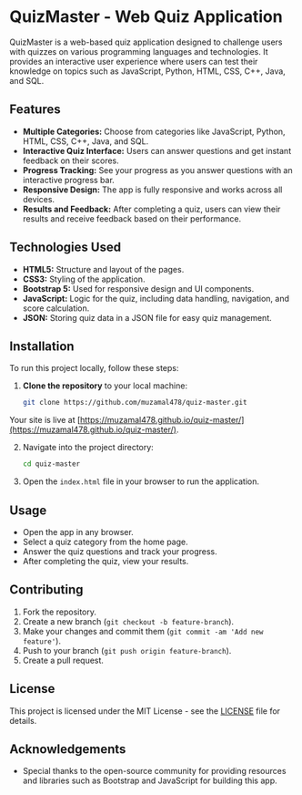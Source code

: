 # QuizMaster - Web Quiz Application

QuizMaster is a web-based quiz application designed to challenge users with quizzes on various programming languages and technologies. It provides an interactive user experience where users can test their knowledge on topics such as JavaScript, Python, HTML, CSS, C++, Java, and SQL.

## Features

- **Multiple Categories:** Choose from categories like JavaScript, Python, HTML, CSS, C++, Java, and SQL.
- **Interactive Quiz Interface:** Users can answer questions and get instant feedback on their scores.
- **Progress Tracking:** See your progress as you answer questions with an interactive progress bar.
- **Responsive Design:** The app is fully responsive and works across all devices.
- **Results and Feedback:** After completing a quiz, users can view their results and receive feedback based on their performance.

## Technologies Used

- **HTML5:** Structure and layout of the pages.
- **CSS3:** Styling of the application.
- **Bootstrap 5:** Used for responsive design and UI components.
- **JavaScript:** Logic for the quiz, including data handling, navigation, and score calculation.
- **JSON:** Storing quiz data in a JSON file for easy quiz management.

## Installation

To run this project locally, follow these steps:

1. **Clone the repository** to your local machine:
    ```bash
    git clone https://github.com/muzamal478/quiz-master.git
    ```
Your site is live at [https://muzamal478.github.io/quiz-master/](https://muzamal478.github.io/quiz-master/).

2. Navigate into the project directory:
    ```bash
    cd quiz-master
    ```
3. Open the `index.html` file in your browser to run the application.

## Usage

- Open the app in any browser.
- Select a quiz category from the home page.
- Answer the quiz questions and track your progress.
- After completing the quiz, view your results.

## Contributing

1. Fork the repository.
2. Create a new branch (`git checkout -b feature-branch`).
3. Make your changes and commit them (`git commit -am 'Add new feature'`).
4. Push to your branch (`git push origin feature-branch`).
5. Create a pull request.

## License

This project is licensed under the MIT License - see the [LICENSE](LICENSE) file for details.

## Acknowledgements

- Special thanks to the open-source community for providing resources and libraries such as Bootstrap and JavaScript for building this app.

